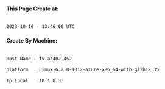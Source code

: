 
   
#### This Page Create at:

```bash

2023-10-16 - 13:46:06 UTC

```

#### Create By Machine:

```bash

Host Name : fv-az402-452

platform  : Linux-6.2.0-1012-azure-x86_64-with-glibc2.35

Ip Local  : 10.1.0.33

```

